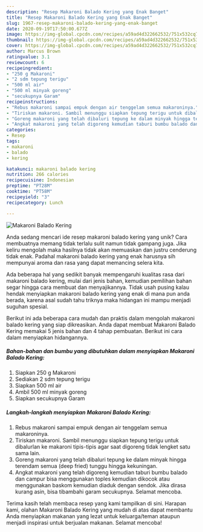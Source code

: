 ```yaml
---
description: "Resep Makaroni Balado Kering yang Enak Banget"
title: "Resep Makaroni Balado Kering yang Enak Banget"
slug: 1967-resep-makaroni-balado-kering-yang-enak-banget
date: 2020-09-19T17:50:00.677Z
image: https://img-global.cpcdn.com/recipes/a59ad4d322662532/751x532cq70/makaroni-balado-kering-foto-resep-utama.jpg
thumbnail: https://img-global.cpcdn.com/recipes/a59ad4d322662532/751x532cq70/makaroni-balado-kering-foto-resep-utama.jpg
cover: https://img-global.cpcdn.com/recipes/a59ad4d322662532/751x532cq70/makaroni-balado-kering-foto-resep-utama.jpg
author: Marcus Brown
ratingvalue: 3.1
reviewcount: 6
recipeingredient:
- "250 g Makaroni"
- "2 sdm tepung terigu"
- "500 ml air"
- "500 ml minyak goreng"
- "secukupnya Garam"
recipeinstructions:
- "Rebus makaroni sampai empuk dengan air tenggelam semua makaroninya."
- "Tiriskan makaroni. Sambil menunggu siapkan tepung terigu untuk dibalurlan ke makaroni tipis-tipis agar saat digoreng tidak lengket satu sama lain."
- "Goreng makaroni yang telah dibaluri tepung ke dalam minyak hingga terendam semua (deep fried) tunggu hingga kekuningan."
- "Angkat makaroni yang telah digoreng kemudian taburi bumbu balado dan campur bisa menggunakan toples kemudian dikocok atau menggunakan baskom kemudian diaduk dengan sendok. Jika dirasa kurang asin, bisa tibambahi garam secukupnya. Selamat mencoba."
categories:
- Resep
tags:
- makaroni
- balado
- kering

katakunci: makaroni balado kering 
nutrition: 266 calories
recipecuisine: Indonesian
preptime: "PT28M"
cooktime: "PT58M"
recipeyield: "3"
recipecategory: Lunch

---
```



![Makaroni Balado Kering](https://img-global.cpcdn.com/recipes/a59ad4d322662532/751x532cq70/makaroni-balado-kering-foto-resep-utama.jpg)

Anda sedang mencari ide resep makaroni balado kering yang unik? Cara membuatnya memang tidak terlalu sulit namun tidak gampang juga. Jika keliru mengolah maka hasilnya tidak akan memuaskan dan justru cenderung tidak enak. Padahal makaroni balado kering yang enak harusnya sih mempunyai aroma dan rasa yang dapat memancing selera kita.



Ada beberapa hal yang sedikit banyak mempengaruhi kualitas rasa dari makaroni balado kering, mulai dari jenis bahan, kemudian pemilihan bahan segar hingga cara membuat dan menyajikannya. Tidak usah pusing kalau hendak menyiapkan makaroni balado kering yang enak di mana pun anda berada, karena asal sudah tahu triknya maka hidangan ini mampu menjadi suguhan spesial.


Berikut ini ada beberapa cara mudah dan praktis dalam mengolah makaroni balado kering yang siap dikreasikan. Anda dapat membuat Makaroni Balado Kering memakai 5 jenis bahan dan 4 tahap pembuatan. Berikut ini cara dalam menyiapkan hidangannya.

<!--inarticleads1-->

##### Bahan-bahan dan bumbu yang dibutuhkan dalam menyiapkan Makaroni Balado Kering:

1. Siapkan 250 g Makaroni
1. Sediakan 2 sdm tepung terigu
1. Siapkan 500 ml air
1. Ambil 500 ml minyak goreng
1. Siapkan secukupnya Garam




<!--inarticleads2-->

##### Langkah-langkah menyiapkan Makaroni Balado Kering:

1. Rebus makaroni sampai empuk dengan air tenggelam semua makaroninya.
1. Tiriskan makaroni. Sambil menunggu siapkan tepung terigu untuk dibalurlan ke makaroni tipis-tipis agar saat digoreng tidak lengket satu sama lain.
1. Goreng makaroni yang telah dibaluri tepung ke dalam minyak hingga terendam semua (deep fried) tunggu hingga kekuningan.
1. Angkat makaroni yang telah digoreng kemudian taburi bumbu balado dan campur bisa menggunakan toples kemudian dikocok atau menggunakan baskom kemudian diaduk dengan sendok. Jika dirasa kurang asin, bisa tibambahi garam secukupnya. Selamat mencoba.




Terima kasih telah membaca resep yang kami tampilkan di sini. Harapan kami, olahan Makaroni Balado Kering yang mudah di atas dapat membantu Anda menyiapkan makanan yang lezat untuk keluarga/teman ataupun menjadi inspirasi untuk berjualan makanan. Selamat mencoba!
